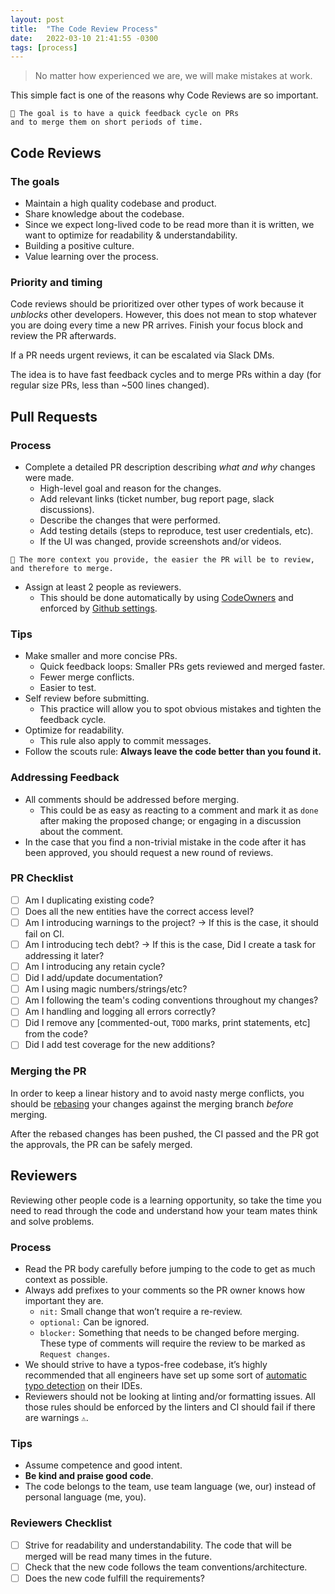 ```yaml
---
layout: post
title:  "The Code Review Process"
date:   2022-03-10 21:41:55 -0300
tags: [process]
---
```

> No matter how experienced we are, we will make mistakes at work.

This simple fact is one of the reasons why Code Reviews are so important.

```
🥅 The goal is to have a quick feedback cycle on PRs 
and to merge them on short periods of time.
```

## Code Reviews

### The goals

- Maintain a high quality codebase and product.
- Share knowledge about the codebase.
- Since we expect long-lived code to be read more than it is written, we want to optimize for readability & understandability.
- Building a positive culture.
- Value learning over the process.

### Priority and timing

Code reviews should be prioritized over other types of work because it *unblocks* other developers. However, this does not mean to stop whatever you are doing every time a new PR arrives. Finish your focus block and review the PR afterwards.

If a PR needs urgent reviews, it can be escalated via Slack DMs.

The idea is to have fast feedback cycles and to merge PRs within a day (for regular size PRs, less than ~500 lines changed).

## Pull Requests

### Process

- Complete a detailed PR description describing *what and why* changes were made.
    - High-level goal and reason for the changes.
    - Add relevant links (ticket number, bug report page, slack discussions).
    - Describe the changes that were performed.
    - Add testing details (steps to reproduce, test user credentials, etc).
    - If the UI was changed, provide screenshots and/or videos.
```
📝 The more context you provide, the easier the PR will be to review, 
and therefore to merge.
```
- Assign at least 2 people as reviewers.
    - This should be done automatically by using [CodeOwners](https://docs.github.com/en/repositories/managing-your-repositorys-settings-and-features/customizing-your-repository/about-code-owners) and enforced by [Github settings](https://github.blog/2018-03-23-require-multiple-reviewers/).

### Tips

- Make smaller and more concise PRs.
    - Quick feedback loops: Smaller PRs gets reviewed and merged faster.
    - Fewer merge conflicts.
    - Easier to test.
- Self review before submitting.
    - This practice will allow you to spot obvious mistakes and tighten the feedback cycle.
- Optimize for readability.
    - This rule also apply to commit messages.
- Follow the scouts rule: **Always leave the code better than you found it.**

### Addressing Feedback

- All comments should be addressed before merging.
    - This could be as easy as reacting to a comment and mark it as `done` after making the proposed change; or engaging in a discussion about the comment.
- In the case that you find a non-trivial mistake in the code after it has been approved, you should request a new round of reviews.

### PR Checklist

- [ ] Am I duplicating existing code?
- [ ] Does all the new entities have the correct access level?
- [ ] Am I introducing warnings to the project? → If this is the case, it should fail on CI.
- [ ] Am I introducing tech debt? → If this is the case, Did I create a task for addressing it later?
- [ ] Am I introducing any retain cycle?
- [ ] Did I add/update documentation?
- [ ] Am I using magic numbers/strings/etc?
- [ ] Am I following the team's coding conventions throughout my changes?
- [ ] Am I handling and logging all errors correctly?
- [ ] Did I remove any [commented-out, `TODO` marks, print statements, etc] from the code?
- [ ] Did I add test coverage for the new additions?

### Merging the PR

In order to keep a linear history and to avoid nasty merge conflicts, you should be [rebasing](https://docs.github.com/en/get-started/using-git/about-git-rebase) your changes against the merging branch *before* merging.

After the rebased changes has been pushed, the CI passed and the PR got the approvals, the PR can be safely merged.

## Reviewers

Reviewing other people code is a learning opportunity, so take the time you need to read through the code and understand how your team mates think and solve problems.

### Process

- Read the PR body carefully before jumping to the code to get as much context as possible.
- Always add prefixes to your comments so the PR owner knows how important they are.
    - `nit:` Small change that won’t require a re-review.
    - `optional:` Can be ignored.
    - `blocker:` Something that needs to be changed before merging. These type of comments will require the review to be marked as `Request changes`.
- We should strive to have a typos-free codebase, it’s highly recommended that all engineers have set up some sort of [automatic typo detection](https://fbernutz.github.io/posts/2022-01-23-spelling-grammar-in-xcode/?utm_source=swiftlee&utm_medium=swiftlee_weekly&utm_campaign=issue_99) on their IDEs.
- Reviewers should not be looking at linting and/or formatting issues. All those rules should be enforced by the linters and CI should fail if there are warnings `⚠️`.

### Tips

- Assume competence and good intent.
- **Be kind and praise good code**.
- The code belongs to the team, use team language (we, our) instead of personal language (me, you).

### Reviewers Checklist

- [ ] Strive for readability and understandability. The code that will be merged will be read many times in the future.
- [ ] Check that the new code follows the team conventions/architecture.
- [ ] Does the new code fulfill the requirements?